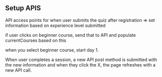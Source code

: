 ## Setup APIS

API access points for when user submits the quiz after registration => set information based on experience level submitted 

if user clicks on beginner course, send that to API and populate currentCourses based on this

when you select beginner course, start day 1. 

When user completes a session, a new API post method is submitted with the new information and when they click the X, the page refreshes with a new API call. 